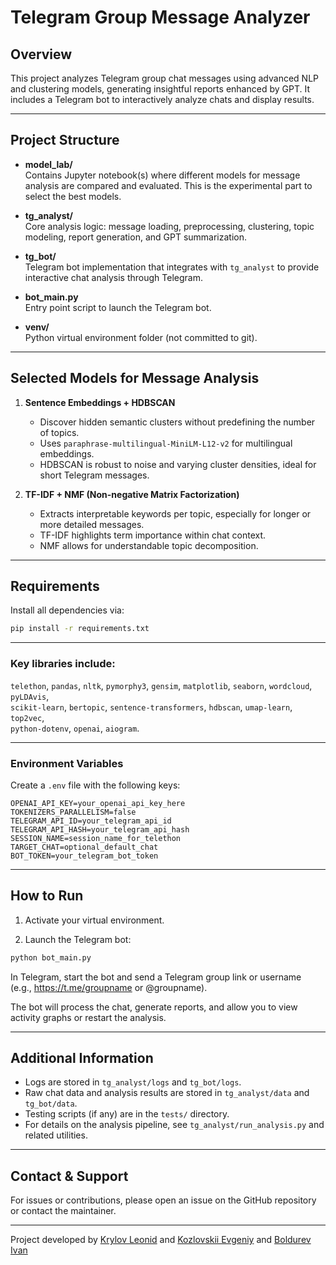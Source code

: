 # Telegram Group Message Analyzer

## Overview  
This project analyzes Telegram group chat messages using advanced NLP and clustering models, generating insightful reports enhanced by GPT. It includes a Telegram bot to interactively analyze chats and display results.

---

## Project Structure

- **model_lab/**  
  Contains Jupyter notebook(s) where different models for message analysis are compared and evaluated. This is the experimental part to select the best models.

- **tg_analyst/**  
  Core analysis logic: message loading, preprocessing, clustering, topic modeling, report generation, and GPT summarization.

- **tg_bot/**  
  Telegram bot implementation that integrates with `tg_analyst` to provide interactive chat analysis through Telegram.

- **bot_main.py**  
  Entry point script to launch the Telegram bot.

- **venv/**  
  Python virtual environment folder (not committed to git).

---

## Selected Models for Message Analysis

1. **Sentence Embeddings + HDBSCAN**  
   - Discover hidden semantic clusters without predefining the number of topics.  
   - Uses `paraphrase-multilingual-MiniLM-L12-v2` for multilingual embeddings.  
   - HDBSCAN is robust to noise and varying cluster densities, ideal for short Telegram messages.

2. **TF-IDF + NMF (Non-negative Matrix Factorization)**  
   - Extracts interpretable keywords per topic, especially for longer or more detailed messages.  
   - TF-IDF highlights term importance within chat context.  
   - NMF allows for understandable topic decomposition.

---

## Requirements

Install all dependencies via:

```bash
pip install -r requirements.txt
```

---

### Key libraries include:
`telethon`, `pandas`, `nltk`, `pymorphy3`, `gensim`, `matplotlib`, `seaborn`, `wordcloud`, `pyLDAvis`,  
`scikit-learn`, `bertopic`, `sentence-transformers`, `hdbscan`, `umap-learn`, `top2vec`,  
`python-dotenv`, `openai`, `aiogram`.

---

### Environment Variables  
Create a `.env` file with the following keys:

```env
OPENAI_API_KEY=your_openai_api_key_here
TOKENIZERS_PARALLELISM=false
TELEGRAM_API_ID=your_telegram_api_id
TELEGRAM_API_HASH=your_telegram_api_hash
SESSION_NAME=session_name_for_telethon
TARGET_CHAT=optional_default_chat
BOT_TOKEN=your_telegram_bot_token
```

---


## How to Run

1. Activate your virtual environment.

2. Launch the Telegram bot:

```bash
python bot_main.py
```
In Telegram, start the bot and send a Telegram group link or username  
(e.g., https://t.me/groupname or @groupname).

The bot will process the chat, generate reports, and allow you to view activity graphs or restart the analysis.

---

## Additional Information

- Logs are stored in `tg_analyst/logs` and `tg_bot/logs`.
- Raw chat data and analysis results are stored in `tg_analyst/data` and `tg_bot/data`.
- Testing scripts (if any) are in the `tests/` directory.
- For details on the analysis pipeline, see `tg_analyst/run_analysis.py` and related utilities.

---

## Contact & Support

For issues or contributions, please open an issue on the GitHub repository or contact the maintainer.

---

Project developed by [Krylov Leonid](https://github.com/kryli) and [Kozlovskii Evgeniy](https://github.com/ekozlovskii) and [Boldurev Ivan](https://github.com/Boldyrevivan1)





